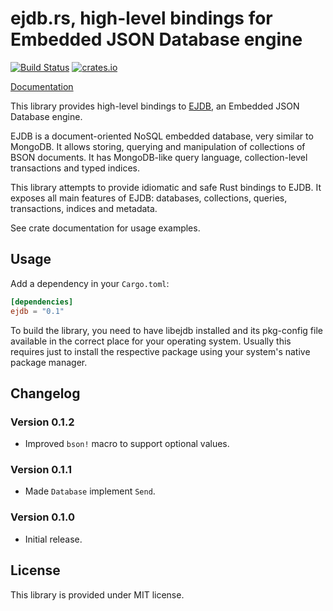 ejdb.rs, high-level bindings for Embedded JSON Database engine
==============================================================

[![Build Status][travis]](https://travis-ci.org/netvl/ejdb.rs) [![crates.io][crates]](https://crates.io/crates/ejdb)

  [travis]: https://img.shields.io/travis/netvl/ejdb.rs.svg?style=flat-square
  [crates]: https://img.shields.io/crates/v/ejdb.svg?style=flat-square

[Documentation](https://netvl.github.io/ejdb.rs/)

This library provides high-level bindings to [EJDB], an Embedded JSON Database engine.

EJDB is a document-oriented NoSQL embedded database, very similar to MongoDB. It allows storing,
querying and manipulation of collections of BSON documents. It has MongoDB-like query language,
collection-level transactions and typed indices.

This library attempts to provide idiomatic and safe Rust bindings to EJDB. It exposes all
main features of EJDB: databases, collections, queries, transactions, indices and metadata.

See crate documentation for usage examples.

  [EJDB]: http://ejdb.org/

## Usage

Add a dependency in your `Cargo.toml`:

```toml
[dependencies]
ejdb = "0.1"
```

To build the library, you need to have libejdb installed and its pkg-config file available
in the correct place for your operating system. Usually this requires just to install
the respective package using your system's native package manager.

## Changelog

### Version 0.1.2

* Improved `bson!` macro to support optional values.

### Version 0.1.1

* Made `Database` implement `Send`.

### Version 0.1.0

* Initial release.

## License

This library is provided under MIT license.

